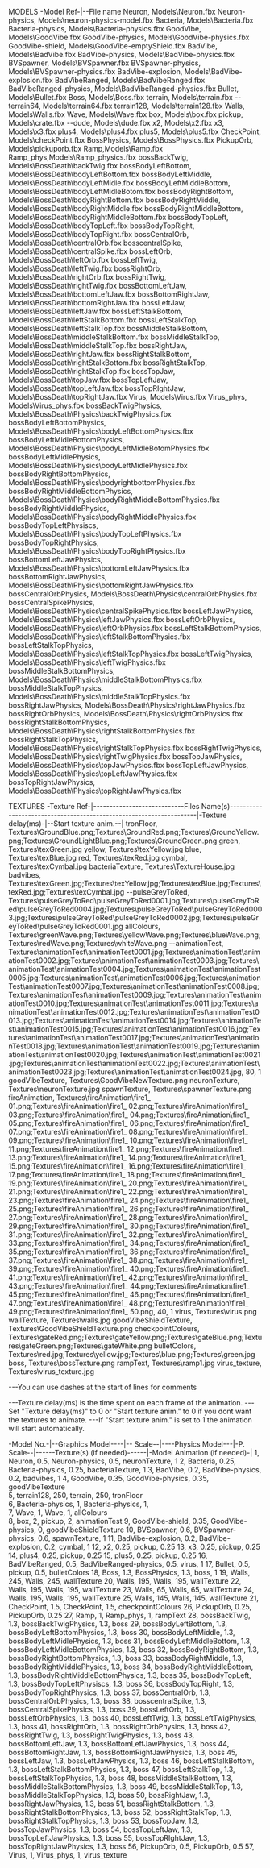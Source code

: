 ﻿MODELS
-Model Ref-|--File name
Neuron, Models\Neuron.fbx
Neuron-physics, Models\neuron-physics-model.fbx
Bacteria, Models\Bacteria.fbx
Bacteria-physics, Models\Bacteria-physics.fbx
GoodVibe, Models\GoodVibe.fbx
GoodVibe-physics, Models\GoodVibe-physics.fbx
GoodVibe-shield, Models\GoodVibe-emptyShield.fbx
BadVibe, Models\BadVibe.fbx
BadVibe-physics, Models\BadVibe-physics.fbx
BVSpawner, Models\BVSpawner.fbx
BVSpawner-physics, Models\BVSpawner-physics.fbx
BadVibe-explosion, Models\BadVibe-explosion.fbx
BadVibeRanged, Models\BadVibeRanged.fbx
BadVibeRanged-physics, Models\BadVibeRanged-physics.fbx
Bullet, Models\Bullet.fbx
Boss, Models\Boss.fbx
terrain, Models\terrain.fbx
--terrain64, Models\terrain64.fbx
terrain128,	Models\terrain128.fbx
Walls, Models\Walls.fbx
Wave, Models\Wave.fbx
box, Models\box.fbx
pickup, Models\crate.fbx
--dude, Models\dude.fbx
x2, Models\x2.fbx
x3, Models\x3.fbx
plus4, Models\plus4.fbx
plus5, Models\plus5.fbx
CheckPoint, Models\checkPoint.fbx
BossPhysics, Models\BossPhysics.fbx
PickupOrb, Models\pickuporb.fbx
Ramp,Models\Ramp.fbx
Ramp_phys,Models\Ramp_physics.fbx
bossBackTwig, Models\BossDeath\backTwig.fbx
bossBodyLeftBottom, Models\BossDeath\bodyLeftBottom.fbx
bossBodyLeftMiddle, Models\BossDeath\bodyLeftMidle.fbx
bossBodyLeftMiddleBottom, Models\BossDeath\bodyLeftMidleBotom.fbx
bossBodyRightBottom, Models\BossDeath\bodyRightBottom.fbx
bossBodyRightMiddle, Models\BossDeath\bodyRightMiddle.fbx
bossBodyRightMiddleBottom, Models\BossDeath\bodyRightMiddleBottom.fbx
bossBodyTopLeft, Models\BossDeath\bodyTopLeft.fbx
bossBodyTopRight, Models\BossDeath\bodyTopRight.fbx
bossCentralOrb, Models\BossDeath\centralOrb.fbx
bosscentralSpike, Models\BossDeath\centralSpike.fbx
bossLeftOrb, Models\BossDeath\leftOrb.fbx
bossLeftTwig, Models\BossDeath\leftTwig.fbx
bossRightOrb, Models\BossDeath\rightOrb.fbx
bossRightTwig, Models\BossDeath\rightTwig.fbx
bossBottomLeftJaw, Models\BossDeath\bottomLeftJaw.fbx
bossBottomRightJaw, Models\BossDeath\bottomRightJaw.fbx
bossLeftJaw, Models\BossDeath\leftJaw.fbx
bossLeftStalkBottom, Models\BossDeath\leftStalkBottom.fbx
bossLeftStalkTop, Models\BossDeath\leftStalkTop.fbx
bossMiddleStalkBottom, Models\BossDeath\middleStalkBottom.fbx
bossMiddleStalkTop, Models\BossDeath\middleStalkTop.fbx
bossRightJaw, Models\BossDeath\rightJaw.fbx
bossRightStalkBottom, Models\BossDeath\rightStalkBottom.fbx
bossRightStalkTop, Models\BossDeath\rightStalkTop.fbx
bossTopJaw, Models\BossDeath\topJaw.fbx
bossTopLeftJaw, Models\BossDeath\topLeftJaw.fbx
bossTopRIghtJaw, Models\BossDeath\topRightJaw.fbx
Virus, Models\Virus.fbx
Virus_phys, Models\Virus_phys.fbx
bossBackTwigPhysics, Models\BossDeath\Physics\backTwigPhysics.fbx
bossBodyLeftBottomPhysics, Models\BossDeath\Physics\bodyLeftBottomPhysics.fbx
bossBodyLeftMidleBottomPhysics, Models\BossDeath\Physics\bodyLeftMidleBotomPhysics.fbx
bossBodyLeftMidlePhysics, Models\BossDeath\Physics\bodyLeftMidlePhysics.fbx
bossBodyRightBottomPhysics, Models\BossDeath\Physics\bodyrightbottomPhysics.fbx
bossBodyRightMiddleBottomPhysics, Models\BossDeath\Physics\bodyRightMiddleBottomPhysics.fbx
bossBodyRightMiddlePhysics, Models\BossDeath\Physics\bodyRightMiddlePhysics.fbx
bossBodyTopLeftPhysiscs, Models\BossDeath\Physics\bodyTopLeftPhysics.fbx
bossBodyTopRightPhysics, Models\BossDeath\Physics\bodyTopRightPhysics.fbx
bossBottomLeftJawPhysics, Models\BossDeath\Physics\bottomLeftJawPhysics.fbx
bossBottomRightJawPhysics, Models\BossDeath\Physics\bottomRightJawPhysics.fbx
bossCentralOrbPhysics, Models\BossDeath\Physics\centralOrbPhysics.fbx
bossCentralSpikePhysics, Models\BossDeath\Physics\centralSpikePhysics.fbx
bossLeftJawPhysics, Models\BossDeath\Physics\leftJawPhysics.fbx
bossLeftOrbPhysics, Models\BossDeath\Physics\leftOrbPhysics.fbx
bossLeftStalkBottomPhysics, Models\BossDeath\Physics\leftStalkBottomPhysics.fbx
bossLeftStalkTopPhysics, Models\BossDeath\Physics\leftStalkTopPhysics.fbx
bossLeftTwigPhysics, Models\BossDeath\Physics\leftTwigPhysics.fbx
bossMiddleStalkBottomPhysics, Models\BossDeath\Physics\middleStalkBottomPhysics.fbx
bossMiddleStalkTopPhysics, Models\BossDeath\Physics\middleStalkTopPhysics.fbx
bossRightJawPhysics, Models\BossDeath\Physics\rightJawPhysics.fbx
bossRightOrbPhysics, Models\BossDeath\Physics\rightOrbPhysics.fbx
bossRightStalkBottomPhysics, Models\BossDeath\Physics\rightStalkBottomPhysics.fbx
bossRightStalkTopPhysics, Models\BossDeath\Physics\rightStalkTopPhysics.fbx
bossRightTwigPhysics, Models\BossDeath\Physics\rightTwigPhysics.fbx
bossTopJawPhysics, Models\BossDeath\Physics\topJawPhysics.fbx
bossTopLeftJawPhysics, Models\BossDeath\Physics\topLeftJawPhysics.fbx
bossTopRightJawPhysics, Models\BossDeath\Physics\topRightJawPhysics.fbx







TEXTURES
-Texture Ref-|----------------------------Files Name(s)--------------------------------------------------------------------|-Texture delay(ms)-|--Start texture anim.--|
tronFloor,		Textures\GroundBlue.png;Textures\GroundRed.png;Textures\GroundYellow.png;Textures\GroundLightBlue.png;Textures\GroundGreen.png
green,			Textures\texGreen.jpg
yellow,			Textures\texYellow.jpg
blue,			Textures\texBlue.jpg
red,			Textures\texRed.jpg
cymbal,			Textures\texCymbal.jpg
bacteriaTexture, Textures\TextureHouse.jpg
badvibes,     Textures\texGreen.jpg;Textures\texYellow.jpg;Textures\texBlue.jpg;Textures\texRed.jpg;Textures\texCymbal.jpg
--pulseGreyToRed,	Textures\pulseGreyToRed\pulseGreyToRed0001.jpg;Textures\pulseGreyToRed\pulseGreyToRed0004.jpg;Textures\pulseGreyToRed\pulseGreyToRed0003.jpg;Textures\pulseGreyToRed\pulseGreyToRed0002.jpg;Textures\pulseGreyToRed\pulseGreyToRed0001.jpg
allColours,		Textures\greenWave.png;Textures\yellowWave.png;Textures\blueWave.png;Textures\redWave.png;Textures\whiteWave.png
--animationTest,	Textures\animationTest\animationTest0001.jpg;Textures\animationTest\animationTest0002.jpg;Textures\animationTest\animationTest0003.jpg;Textures\animationTest\animationTest0004.jpg;Textures\animationTest\animationTest0005.jpg;Textures\animationTest\animationTest0006.jpg;Textures\animationTest\animationTest0007.jpg;Textures\animationTest\animationTest0008.jpg;Textures\animationTest\animationTest0009.jpg;Textures\animationTest\animationTest0010.jpg;Textures\animationTest\animationTest0011.jpg;Textures\animationTest\animationTest0012.jpg;Textures\animationTest\animationTest0013.jpg;Textures\animationTest\animationTest0014.jpg;Textures\animationTest\animationTest0015.jpg;Textures\animationTest\animationTest0016.jpg;Textures\animationTest\animationTest0017.jpg;Textures\animationTest\animationTest0018.jpg;Textures\animationTest\animationTest0019.jpg;Textures\animationTest\animationTest0020.jpg;Textures\animationTest\animationTest0021.jpg;Textures\animationTest\animationTest0022.jpg;Textures\animationTest\animationTest0023.jpg;Textures\animationTest\animationTest0024.jpg, 80, 1
goodVibeTexture, Textures\GoodVibeNewTexture.png
neuronTexture,	Textures\neuronTexture.jpg
spawnTexture,	Textures\spawnerTexture.png
fireAnimation,	Textures\fireAnimation\fire1_ 01.png;Textures\fireAnimation\fire1_ 02.png;Textures\fireAnimation\fire1_ 03.png;Textures\fireAnimation\fire1_ 04.png;Textures\fireAnimation\fire1_ 05.png;Textures\fireAnimation\fire1_ 06.png;Textures\fireAnimation\fire1_ 07.png;Textures\fireAnimation\fire1_ 08.png;Textures\fireAnimation\fire1_ 09.png;Textures\fireAnimation\fire1_ 10.png;Textures\fireAnimation\fire1_ 11.png;Textures\fireAnimation\fire1_ 12.png;Textures\fireAnimation\fire1_ 13.png;Textures\fireAnimation\fire1_ 14.png;Textures\fireAnimation\fire1_ 15.png;Textures\fireAnimation\fire1_ 16.png;Textures\fireAnimation\fire1_ 17.png;Textures\fireAnimation\fire1_ 18.png;Textures\fireAnimation\fire1_ 19.png;Textures\fireAnimation\fire1_ 20.png;Textures\fireAnimation\fire1_ 21.png;Textures\fireAnimation\fire1_ 22.png;Textures\fireAnimation\fire1_ 23.png;Textures\fireAnimation\fire1_ 24.png;Textures\fireAnimation\fire1_ 25.png;Textures\fireAnimation\fire1_ 26.png;Textures\fireAnimation\fire1_ 27.png;Textures\fireAnimation\fire1_ 28.png;Textures\fireAnimation\fire1_ 29.png;Textures\fireAnimation\fire1_ 30.png;Textures\fireAnimation\fire1_ 31.png;Textures\fireAnimation\fire1_ 32.png;Textures\fireAnimation\fire1_ 33.png;Textures\fireAnimation\fire1_ 34.png;Textures\fireAnimation\fire1_ 35.png;Textures\fireAnimation\fire1_ 36.png;Textures\fireAnimation\fire1_ 37.png;Textures\fireAnimation\fire1_ 38.png;Textures\fireAnimation\fire1_ 39.png;Textures\fireAnimation\fire1_ 40.png;Textures\fireAnimation\fire1_ 41.png;Textures\fireAnimation\fire1_ 42.png;Textures\fireAnimation\fire1_ 43.png;Textures\fireAnimation\fire1_ 44.png;Textures\fireAnimation\fire1_ 45.png;Textures\fireAnimation\fire1_ 46.png;Textures\fireAnimation\fire1_ 47.png;Textures\fireAnimation\fire1_ 48.png;Textures\fireAnimation\fire1_ 49.png;Textures\fireAnimation\fire1_ 50.png, 40, 1
virus,          Textures\virus.png
wallTexture,    Textures\walls.jpg
goodVibeShieldTexture, Textures\GoodVibeShieldTexture.png
checkpointColours, Textures\gateRed.png;Textures\gateYellow.png;Textures\gateBlue.png;Textures\gateGreen.png;Textures\gateWhite.png
bulletColors,   Textures\red.jpg;Textures\yellow.jpg;Textures\blue.png;Textures\green.jpg
boss,    Textures\bossTexture.png
rampText,       Textures\ramp1.jpg
virus_texture, Textures\virus_texture.jpg

---You can use dashes at the start of lines for comments

---Texture delay(ms) is the time spent on each frame of the animation.
---Set "Texture delay(ms)" to 0 or "Start texture anim." to 0 if you dont want the textures to animate.
---If "Start texture anim." is set to 1 the animation will start automatically.

-Model No.-|--Graphics Model----|-- Scale--|----Physics Model---|-P. Scale--|------Texture(s) (if needed)------|-Model Animation (if needed)-|
1,			Neuron,					0.5,		Neuron-physics,			0.5,			neuronTexture,                      1
2,			Bacteria,				0.25,		Bacteria-physics,		0.25,			bacteriaTexture,						1
3,			BadVibe,			    0.2,		BadVibe-physics,		0.2,			badvibes,								1
4,			GoodVibe,    			0.35,		GoodVibe-physics,		0.35, 			goodVibeTexture					
5,			terrain128,			    250,		terrain,			    250,			tronFloor													
6,			Bacteria-physics,		1,			Bacteria-physics,		1,				
7,			Wave,					1,			Wave,					1,				allColours												
8,			box,					2,			pickup,					2,				animationTest
9,          GoodVibe-shield,        0.35,		GoodVibe-physics,       0,				goodVibeShieldTexture
10,         BVSpawner,              0.6,		BVSpawner-physics,      0.6,            spawnTexture,                           1
11,         BadVibe-explosion,      0.2,		BadVibe-explosion,      0.2,            cymbal,							1
12,			x2,						0.25,		pickup,					0.25
13,			x3,						0.25,		pickup,					0.25
14,			plus4,					0.25,		pickup,					0.25
15,			plus5,					0.25,		pickup,					0.25
16,         BadVibeRanged,          0.5,        BadVibeRanged-physics,  0.5,             virus,                        1
17,         Bullet,                 0.5,        pickup,                 0.5,            bulletColors
18,         Boss,                   1.3,        BossPhysics,			1.3,			boss,							1
19,			Walls,					245,		Walls,					245,			wallTexture
20,			Walls,					195,		Walls,					195,			wallTexture
22,			Walls,					195,		Walls,					195,			wallTexture
23,			Walls,					65,			Walls,					65,				wallTexture
24,			Walls,					195,		Walls,					195,			wallTexture
25,			Walls,					145,		Walls,					145,			wallTexture
21,			CheckPoint,				1.5,        CheckPoint,             1.5,            checkpointColours
26,			PickupOrb,				0.25,		PickupOrb,				0.25
27,         Ramp,                   1,          Ramp_phys,                1,            rampText
28,         bossBackTwig,			1.3,		bossBackTwigPhysics,			1.3,			boss
29,			bossBodyLeftBottom,		1.3,		bossBodyLeftBottomPhysics,		1.3,			boss
30,			bossBodyLeftMiddle,		1.3,		bossBodyLeftMidlePhysics,		1.3,			boss
31,			bossBodyLeftMiddleBottom, 1.3,		bossBodyLeftMidleBottomPhysics,	1.3,		boss
32,			bossBodyRightBottom,	1.3,		bossBodyRightBottomPhysics,	1.3,			boss
33,			bossBodyRightMiddle,	1.3,		bossBodyRightMiddlePhysics,	1.3,			boss
34,			bossBodyRightMiddleBottom, 1.3,		bossBodyRightMiddleBottomPhysics,	1.3,		boss
35,			bossBodyTopLeft,		1.3,		bossBodyTopLeftPhysiscs,		1.3,			boss
36,			bossBodyTopRight,		1.3,		bossBodyTopRightPhysics,		1.3,			boss
37,			bossCentralOrb,			1.3,		bossCentralOrbPhysics,			1.3,			boss
38,			bosscentralSpike,		1.3,		bossCentralSpikePhysics,		1.3,			boss
39,			bossLeftOrb,			1.3,		bossLeftOrbPhysics,			1.3,			boss
40,			bossLeftTwig,			1.3,		bossLeftTwigPhysics,			1.3,			boss
41,			bossRightOrb,			1.3,		bossRightOrbPhysics,			1.3,			boss
42,			bossRightTwig,			1.3,		bossRightTwigPhysics,			1.3,			boss
43,			bossBottomLeftJaw,		1.3,		bossBottomLeftJawPhysics,		1.3,			boss
44,			bossBottomRightJaw,		1.3,		bossBottomRightJawPhysics,		1.3,			boss
45,			bossLeftJaw,			1.3,		bossLeftJawPhysics,			1.3,			boss
46,			bossLeftStalkBottom,	1.3,		bossLeftStalkBottomPhysics,	1.3,			boss
47,			bossLeftStalkTop,		1.3,		bossLeftStalkTopPhysics,		1.3,			boss
48,			bossMiddleStalkBottom,	1.3,		bossMiddleStalkBottomPhysics,	1.3,			boss
49,			bossMiddleStalkTop,		1.3,		bossMiddleStalkTopPhysics,		1.3,			boss
50,			bossRightJaw,			1.3,		bossRightJawPhysics,			1.3,			boss
51,			bossRightStalkBottom,	1.3,		bossRightStalkBottomPhysics,	1.3,			boss
52,			bossRightStalkTop,		1.3,		bossRightStalkTopPhysics,		1.3,			boss
53,			bossTopJaw,				1.3,		bossTopJawPhysics,				1.3,			boss
54,			bossTopLeftJaw,			1.3,		bossTopLeftJawPhysics,			1.3,			boss
55,			bossTopRIghtJaw,		1.3,		bossTopRightJawPhysics,		1.3,			boss
56,			PickupOrb,				0.5,		PickupOrb,				0.5
57,         Virus,                  1,          Virus_phys,             1,              virus_texture
